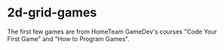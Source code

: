# 2d-grid-games
 The first few games are from HomeTeam GameDev's courses "Code Your First Game" and "How to Program Games".
